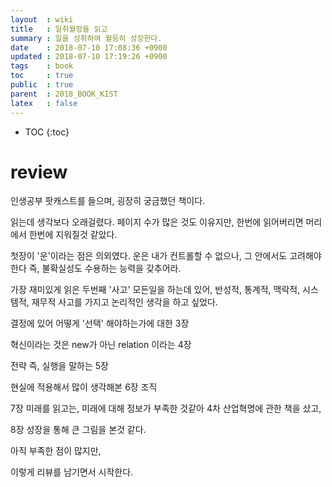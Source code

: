 ```yaml
---
layout  : wiki
title   : 일취월장을 읽고
summary : 일을 성취하여 월등히 성장한다.
date    : 2018-07-10 17:08:36 +0900
updated : 2018-07-10 17:19:26 +0900
tags    : book
toc     : true
public  : true
parent  : 2018_BOOK_KIST
latex   : false
---
```

* TOC
{:toc}

# review
인생공부 팟캐스트를 들으며, 굉장히 궁금했던 책이다.

읽는데 생각보다 오래걸렸다.
페이지 수가 많은 것도 이유지만, 한번에 읽어버리면 머리에서 한번에 지워질것 같았다.

첫장이 '운'이라는 점은 의외였다.
운은 내가 컨트롤할 수 없으나, 그 안에서도 고려해야한다
즉, 불확실성도 수용하는 능력을 갖추어라.

가장 재미있게 읽은 두번째 '사고'
모든일을 하는데 있어,
반성적, 통계적, 맥락적, 시스템적, 재무적 사고를 가지고 논리적인 생각을 하고 싶었다.

결정에 있어 어떻게 '선택' 해야하는가에 대한 3장

혁신이라는 것은 new가 아닌 relation 이라는 4장

전략 즉, 실행을 말하는 5장

현실에 적용해서 많이 생각해본 6장 조직

7장 미래를 읽고는, 미래에 대해 정보가 부족한 것같아 4차 산업혁명에 관한 책을 샀고,

8장 성장을 통해 큰 그림을 본것 같다.

아직 부족한 점이 많지만,

이렇게 리뷰를 남기면서 시작한다.
